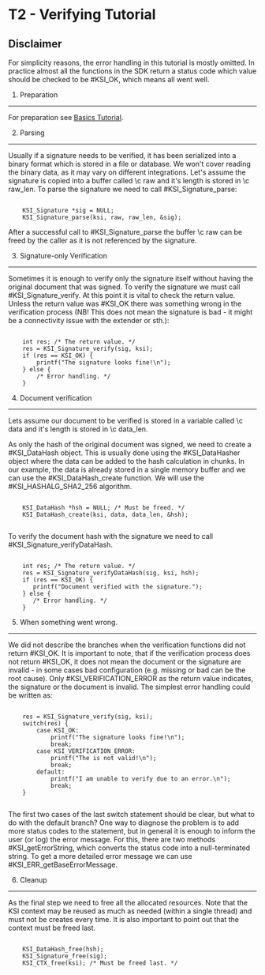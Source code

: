 T2 - Verifying Tutorial
=====================

Disclaimer
----------

For simplicity reasons, the error handling in this tutorial is mostly omitted.
In practice almost all the functions in the SDK return a status code which
value should be checked to be #KSI_OK, which means all went well.

1. Preparation
---------------

For preparation see [Basics Tutorial](tutorial/t0_basics.md).

2. Parsing
----------

Usually if a signature needs to be verified, it has been serialized into a binary format
which is stored in a file or database. We won't cover reading the binary data, as it may vary
on different integrations. Let's assume the signature is copied into a buffer
called \c raw and it's length is stored in \c raw_len. To parse the signature we need to
call #KSI_Signature_parse:

~~~~~~~~~~{.c}

	KSI_Signature *sig = NULL;
	KSI_Signature_parse(ksi, raw, raw_len, &sig);

~~~~~~~~~~

After a successful call to #KSI_Signature_parse the buffer \c raw can be freed by the caller
as it is not referenced by the signature.

3. Signature-only Verification
------------------------------

Sometimes it is enough to verify only the signature itself without having the original
document that was signed. To verify the signature we must call #KSI_Signature_verify. At this point
it is vital to check the return value. Unless the return value was #KSI_OK there was something
wrong in the verification process (NB! This does not mean the signature is bad - it might be a
connectivity issue with the extender or sth.):

~~~~~~~~~~{.c}

	int res; /* The return value. */
	res = KSI_Signature_verify(sig, ksi);
	if (res == KSI_OK) {
	    printf("The signature looks fine!\n");
	} else {
	    /* Error handling. */
	}

~~~~~~~~~~

4. Document verification
----------

Lets assume our document to be verified is stored in a variable called \c data and it's
length is stored in \c data_len.

As only the hash of the original document was signed, we need to create a #KSI_DataHash
object. This is usually done using the #KSI_DataHasher object where the data can be added to the
hash calculation in chunks. In our example, the data is already stored in a single
memory buffer and we can use the #KSI_DataHash_create function. We will use the 
#KSI_HASHALG_SHA2_256 algorithm.

~~~~~~~~~~{.c}

	KSI_DataHash *hsh = NULL; /* Must be freed. */
	KSI_DataHash_create(ksi, data, data_len, &hsh);
    
~~~~~~~~~~

To verify the document hash with the signature we need to call #KSI_Signature_verifyDataHash.

~~~~~~~~~~{.c}

	int res; /* The return value. */
	res = KSI_Signature_verifyDataHash(sig, ksi, hsh);
	if (res == KSI_OK) {
	   printf("Document verified with the signature.");
	} else {
	   /* Error handling. */
	}

~~~~~~~~~~

5. When something went wrong.
-----------------------------

We did not describe the branches when the verification functions did not return #KSI_OK. It is important to
note, that if the verification process does not return #KSI_OK, it does not mean the document or the signature
are invalid - in some cases bad configuration (e.g. missing or bad can be the root cause). Only #KSI_VERIFICATION_ERROR
as the return value indicates, the signature or the document is invalid. The simplest error handling could be
written as:

~~~~~~~~~~{.c}

	res = KSI_Signature_verify(sig, ksi);
	switch(res) {
	    case KSI_OK:
	        printf("The signature looks fine!\n");
	        break;
	    case KSI_VERIFICATION_ERROR:
	        printf("The is not valid!\n");
	        break;
	    default:
	        printf("I am unable to verify due to an error.\n");
	        break;
	}
    
~~~~~~~~~~

The first two cases of the last switch statement should be clear, but what to do with the default branch? One way to diagnose the
problem is to add more status codes to the statement, but in general it is enough to inform the user (or log) the error message.
For this, there are two methods #KSI_getErrorString, which converts the status code into a null-terminated string. To get a more
detailed error message we can use #KSI_ERR_getBaseErrorMessage.

6. Cleanup
----------

As the final step we need to free all the allocated resources. Note that the KSI context may
be reused as much as needed (within a single thread) and must not be creates every time. It is
also important to point out that the context must be freed last.

~~~~~~~~~~{.c}

	KSI_DataHash_free(hsh);
	KSI_Signature_free(sig);
	KSI_CTX_free(ksi); /* Must be freed last. */

~~~~~~~~~~
